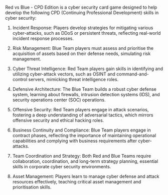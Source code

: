 Red vs Blue - CPD Edition is a cyber security  card game designed to help develop the following CPD (Continuing Professional Development) skills in cyber security:

1. Incident Response: Players develop strategies for mitigating various cyber-attacks, such as DDoS or persistent threats, reflecting real-world incident response processes.

2. Risk Management: Blue Team players must assess and prioritise the acquisition of assets based on their defense needs, simulating risk management.

3. Cyber Threat Intelligence: Red Team players gain skills in identifying and utilizing cyber-attack vectors, such as OSINT and command-and-control servers, mimicking threat intelligence roles.

4. Defensive Architecture: The Blue Team builds a robust cyber defense system, learning about firewalls, intrusion detection systems (IDS), and security operations center (SOC) operations.

5. Offensive Security: Red Team players engage in attack scenarios, fostering a deep understanding of adversarial tactics, which mirrors offensive security and ethical hacking roles.

6. Business Continuity and Compliance: Blue Team players engage in contract phases, reflecting the importance of maintaining operational capabilities and complying with business requirements after cyber-attacks.

7. Team Coordination and Strategy: Both Red and Blue Teams require collaboration, coordination, and long-term strategy planning, essential skills in corporate cyber security environments.

8. Asset Management: Players learn to manage cyber defense and attack resources effectively, teaching critical asset management and prioritisation skills.
